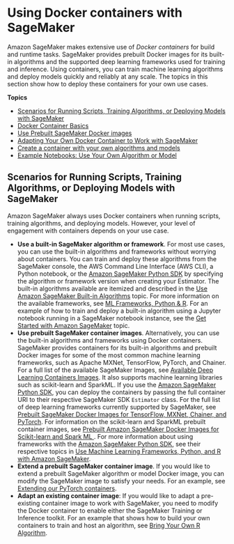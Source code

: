 # Using Docker containers with SageMaker<a name="docker-containers"></a>

Amazon SageMaker makes extensive use of *Docker containers* for build and runtime tasks\. SageMaker provides prebuilt Docker images for its built\-in algorithms and the supported deep learning frameworks used for training and inference\. Using containers, you can train machine learning algorithms and deploy models quickly and reliably at any scale\. The topics in this section show how to deploy these containers for your own use cases\.

**Topics**
+ [Scenarios for Running Scripts, Training Algorithms, or Deploying Models with SageMaker](#container-scenarios)
+ [Docker Container Basics](docker-basics.md)
+ [Use Prebuilt SageMaker Docker images](docker-containers-prebuilt.md)
+ [Adapting Your Own Docker Container to Work with SageMaker](docker-containers-adapt-your-own.md)
+ [Create a container with your own algorithms and models](docker-containers-create.md)
+ [Example Notebooks: Use Your Own Algorithm or Model](docker-containers-notebooks.md)

## Scenarios for Running Scripts, Training Algorithms, or Deploying Models with SageMaker<a name="container-scenarios"></a>

Amazon SageMaker always uses Docker containers when running scripts, training algorithms, and deploying models\. However, your level of engagement with containers depends on your use case\. 
+ **Use a built\-in SageMaker algorithm or framework**\. For most use cases, you can use the built\-in algorithms and frameworks without worrying about containers\. You can train and deploy these algorithms from the SageMaker console, the AWS Command Line Interface \(AWS CLI\), a Python notebook, or the [Amazon SageMaker Python SDK](https://sagemaker.readthedocs.io) by specifying the algorithm or framework version when creating your Estimator\. The built\-in algorithms available are itemized and described in the [Use Amazon SageMaker Built\-in Algorithms](algos.md) topic\. For more information on the available frameworks, see [ML Frameworks, Python & R](frameworks.md)\. For an example of how to train and deploy a built\-in algorithm using a Jupyter notebook running in a SageMaker notebook instance, see the [Get Started with Amazon SageMaker](gs.md) topic\. 
+ **Use prebuilt SageMaker container images**\. Alternatively, you can use the built\-in algorithms and frameworks using Docker containers\. SageMaker provides containers for its built\-in algorithms and prebuilt Docker images for some of the most common machine learning frameworks, such as Apache MXNet, TensorFlow, PyTorch, and Chainer\. For a full list of the available SageMaker Images, see [Available Deep Learning Containers Images](https://github.com/aws/deep-learning-containers/blob/master/available_images.md)\. It also supports machine learning libraries such as scikit\-learn and SparkML\. If you use the [Amazon SageMaker Python SDK](https://sagemaker.readthedocs.io), you can deploy the containers by passing the full container URI to their respective SageMaker SDK `Estimator` class\. For the full list of deep learning frameworks currently supported by SageMaker, see [Prebuilt SageMaker Docker Images for TensorFlow, MXNet, Chainer, and PyTorch](pre-built-containers-frameworks-deep-learning.md)\. For information on the scikit\-learn and SparkML prebuilt container images, see [Prebuilt Amazon SageMaker Docker Images for Scikit\-learn and Spark ML ](pre-built-docker-containers-scikit-learn-spark.md)\. For more information about using frameworks with the [Amazon SageMaker Python SDK](https://sagemaker.readthedocs.io), see their respective topics in [Use Machine Learning Frameworks, Python, and R with Amazon SageMaker](frameworks.md)\.
+ **Extend a prebuilt SageMaker container image**\. If you would like to extend a prebuilt SageMaker algorithm or model Docker image, you can modify the SageMaker image to satisfy your needs\. For an example, see [Extending our PyTorch containers](https://github.com/awslabs/amazon-sagemaker-examples/blob/master/advanced_functionality/pytorch_extending_our_containers/pytorch_extending_our_containers.ipynb)\. 
+ **Adapt an existing container image**: If you would like to adapt a pre\-existing container image to work with SageMaker, you need to modify the Docker container to enable either the SageMaker Training or Inference toolkit\. For an example that shows how to build your own containers to train and host an algorithm, see [Bring Your Own R Algorithm](https://github.com/awslabs/amazon-sagemaker-examples/tree/master/advanced_functionality/r_bring_your_own)\.